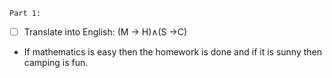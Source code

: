 ```
Part 1:
```
 - [ ] Translate into English: (M → H)∧(S →C)
 - If mathematics is easy then the homework is done and if it is sunny then camping is fun.
